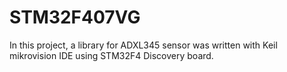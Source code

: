 # STM32F407VG

In this project, a library for ADXL345 sensor was written with Keil mikrovision IDE using STM32F4 Discovery board. 
